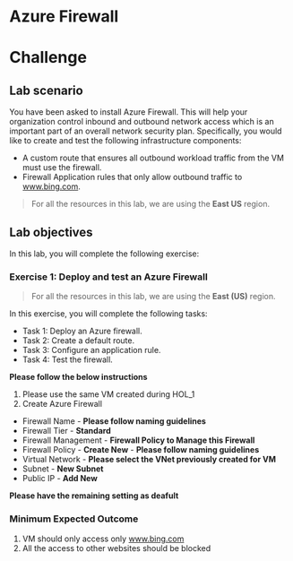 
# Azure Firewall
# Challenge
 
## Lab scenario

You have been asked to install Azure Firewall. This will help your organization control inbound and outbound network access which is an important part of an overall network security plan. Specifically, you would like to create and test the following infrastructure components:

- A custom route that ensures all outbound workload traffic from the VM must use the firewall.
- Firewall Application rules that only allow outbound traffic to www.bing.com. 

> For all the resources in this lab, we are using the **East US** region. 

## Lab objectives

In this lab, you will complete the following exercise:

### Exercise 1: Deploy and test an Azure Firewall

> For all the resources in this lab, we are using the **East (US)** region. 

In this exercise, you will complete the following tasks:

- Task 1: Deploy an Azure firewall.
- Task 2: Create a default route.
- Task 3: Configure an application rule. 
- Task 4: Test the firewall. 


**Please follow the below instructions**
1. Please use the same VM created during HOL_1
2. Create Azure Firewall 
- Firewall Name - **Please follow naming guidelines**
- Firewall Tier - **Standard** 
- Firewall Management - **Firewall Policy to Manage this Firewall**
- Firewall Policy - **Create New** - **Please follow naming guidelines**
- Virtual Network - **Please select the VNet previously created for VM**
- Subnet - **New Subnet** 
- Public IP - **Add New**


**Please have the remaining setting as deafult**

### Minimum Expected Outcome 

1. VM should only access only www.bing.com 
2. All the access to other websites should be blocked
